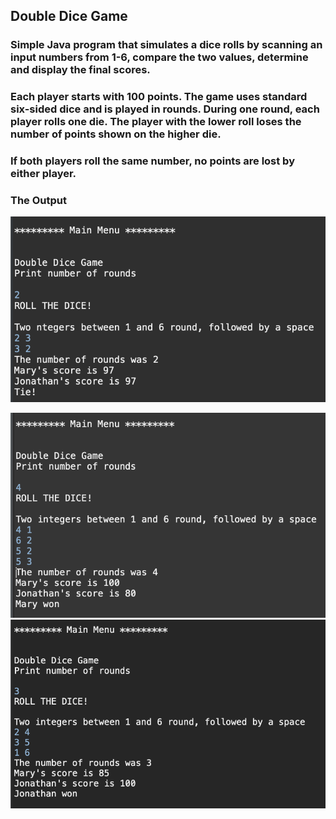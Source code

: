 ## Double Dice Game


### Simple Java program that simulates a dice rolls by scanning an input numbers from 1-6, compare the two values, determine and display the final scores.
### Each player starts with 100 points. The game uses standard six-sided dice and is played in rounds. During one round, each player rolls one die. The player with the lower roll loses the number of points shown on the higher die.
### If both players roll the same number, no points are lost by either player.



### The Output
![Screenshot 1](https://github.com/IrinaSerova/DoubleDiceGame/blob/master/images/ScreenShot1.png)



![Screenshot 2](https://github.com/IrinaSerova/DoubleDiceGame/blob/master/images/ScreenShot2.png)
![Screenshot 3](https://github.com/IrinaSerova/DoubleDiceGame/blob/master/images/ScreenShot3.png)
